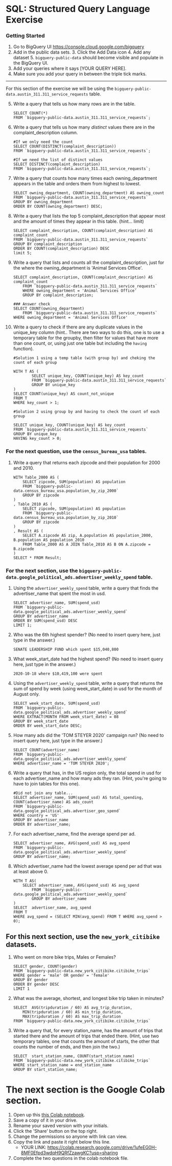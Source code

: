 
# SQL:  Structured Query Language  Exercise

### Getting Started
1. Go to BigQuery UI https://console.cloud.google.com/bigquery
2. Add in the public data sets. 
	3. Click the Add Data icon
	4. Add any dataset
	5. `bigquery-public-data` should become visible and populate in the BigQuery UI. 
3. Add your queries where it says [YOUR QUERY HERE].
4. Make sure you add your query in between the triple tick marks. 
---

For this section of the exercise we will be using the `bigquery-public-data.austin_311.311_service_requests`  table. 

5. Write a query that tells us how many rows are in the table. 
	```
	SELECT COUNT(*) 
	FROM `bigquery-public-data.austin_311.311_service_requests`; 
	```

7. Write a query that tells us how many _distinct_ values there are in the complaint_description column.
	``` 
	#If we only need the count
	SELECT COUNT(DISTINCT(complaint_description)) 
	FROM `bigquery-public-data.austin_311.311_service_requests`;

	#If we need the list of distinct values
	SELECT DISTINCT(complaint_description)
	FROM `bigquery-public-data.austin_311.311_service_requests`; 
	```
  
8. Write a query that counts how many times each owning_department appears in the table and orders them from highest to lowest. 
	``` 
	SELECT owning_department, COUNT(owning_department) AS owning_count
	FROM `bigquery-public-data.austin_311.311_service_requests`
	GROUP BY owning_department
	ORDER BY COUNT(owning_department) DESC;
	```

9. Write a query that lists the top 5 complaint_description that appear most and the amount of times they appear in this table. (hint... limit)
	```
	SELECT complaint_description, COUNT(complaint_description) AS complaint_count
	FROM `bigquery-public-data.austin_311.311_service_requests`
	GROUP BY complaint_description
	ORDER BY COUNT(complaint_description) DESC
	limit 5;
	  ```
10. Write a query that lists and counts all the complaint_description, just for the where the owning_department is 'Animal Services Office'.
	```
	SELECT complaint_description, COUNT(complaint_description) AS complaint_count
    	FROM `bigquery-public-data.austin_311.311_service_requests`
    	WHERE owning_department = 'Animal Services Office'
    	GROUP BY complaint_description;
		
	### Answer check
	SELECT COUNT(owning_department)
    	FROM `bigquery-public-data.austin_311.311_service_requests`
   	WHERE owning_department = 'Animal Services Office'
	```

11. Write a query to check if there are any duplicate values in the unique_key column (hint.. There are two ways to do this, one is to use a temporary table for the groupby, then filter for values that have more than one count, or, using just one table but including the  `having` function). 
	```
	#Solution 1 using a temp table (with group by) and cheking the count of each group
	
	WITH T AS (
    		SELECT unique_key, COUNT(unique_key) AS key_count
    		FROM `bigquery-public-data.austin_311.311_service_requests`
    		GROUP BY unique_key
	)
	SELECT COUNT(unique_key) AS count_not_unique 
	FROM T 
	WHERE key_count > 1;

	#Solution 2 using group by and having to check the count of each group
	
	SELECT unique_key, COUNT(unique_key) AS key_count
	FROM `bigquery-public-data.austin_311.311_service_requests`
	GROUP BY unique_key
	HAVING key_count > 0;
	```


### For the next question, use the `census_bureau_usa` tables.

1. Write a query that returns each zipcode and their population for 2000 and 2010. 
	```
	WITH Table_2000 AS (
		SELECT zipcode, SUM(population) AS population
		FROM `bigquery-public-data.census_bureau_usa.population_by_zip_2000` 
		GROUP BY zipcode
	)
	, Table_2010 AS (
		SELECT zipcode, SUM(population) AS population
		FROM `bigquery-public-data.census_bureau_usa.population_by_zip_2010`
		GROUP BY zipcode
	)
	, Result AS (
		SELECT A.zipcode AS zip, A.population AS population_2000, B.population AS population_2010
		FROM Table_2000 AS A JOIN Table_2010 AS B ON A.zipcode = B.zipcode
	)
	SELECT * FROM Result;
	```

### For the next section, use the  `bigquery-public-data.google_political_ads.advertiser_weekly_spend` table.
1. Using the `advertiser_weekly_spend` table, write a query that finds the advertiser_name that spent the most in usd. 
	```
	SELECT advertiser_name, SUM(spend_usd) 
	FROM `bigquery-public-data.google_political_ads.advertiser_weekly_spend` 
	GROUP BY advertiser_name
	ORDER BY SUM(spend_usd) DESC
	LIMIT 1;
	```
2. Who was the 6th highest spender? (No need to insert query here, just type in the answer.)
	```
	SENATE LEADERSHIP FUND which spent $15,040,800
	```

3. What week_start_date had the highest spend? (No need to insert query here, just type in the answer.)
	```
	2020-10-18 where $10,419,100 were spent
	```

4. Using the `advertiser_weekly_spend` table, write a query that returns the sum of spend by week (using week_start_date) in usd for the month of August only. 
	```
	SELECT week_start_date, SUM(spend_usd) 
	FROM `bigquery-public-data.google_political_ads.advertiser_weekly_spend` 
	WHERE EXTRACT(MONTH FROM week_start_date) = 08
	GROUP BY week_start_date
	ORDER BY week_start_date DESC;
	```
6.  How many ads did the 'TOM STEYER 2020' campaign run? (No need to insert query here, just type in the answer.)
	```
	SELECT COUNT(advertiser_name)
	FROM `bigquery-public-data.google_political_ads.advertiser_weekly_spend` 
	WHERE advertiser_name = 'TOM STEYER 2020';
	```
7. Write a query that has, in the US region only, the total spend in usd for each advertiser_name and how many ads they ran. (Hint, you're going to have to join tables for this one). 
	```
	#Did not join any table...
	SELECT advertiser_name, SUM(spend_usd) AS total_spending, COUNT(advertiser_name) AS ads_count
	FROM `bigquery-public-data.google_political_ads.advertiser_geo_spend` 
	WHERE country = 'US'
	GROUP BY advertiser_name 
	ORDER BY advertiser_name;
	```
8. For each advertiser_name, find the average spend per ad. 
	```
	SELECT advertiser_name, AVG(spend_usd) AS avg_spend
	FROM `bigquery-public-data.google_political_ads.advertiser_weekly_spend` 
	GROUP BY advertiser_name;
	```
10. Which advertiser_name had the lowest average spend per ad that was at least above 0. 
	``` 
	WITH T AS(
		SELECT advertiser_name, AVG(spend_usd) AS avg_spend
	    	FROM `bigquery-public-data.google_political_ads.advertiser_weekly_spend` 
	    	GROUP BY advertiser_name
	)
	SELECT  advertiser_name, avg_spend
	FROM T
	WHERE avg_spend = (SELECT MIN(avg_spend) FROM T WHERE avg_spend > 0);
	```
## For this next section, use the `new_york_citibike` datasets.

1. Who went on more bike trips, Males or Females?
	```
	SELECT gender, COUNT(gender)
	FROM `bigquery-public-data.new_york_citibike.citibike_trips` 
	WHERE gender = 'male' OR gender = 'female'
	GROUP BY gender
	ORDER BY gender DESC 
	LIMIT 1
	```
2. What was the average, shortest, and longest bike trip taken in minutes?
	```
	SELECT  AVG(tripduration / 60) AS avg_trip_duration, 
		MIN(tripduration / 60) AS min_trip_duration, 
		MAX(tripduration / 60) AS max_trip_duration
	FROM `bigquery-public-data.new_york_citibike.citibike_trips`
	```

3. Write a query that, for every station_name, has the amount of trips that started there and the amount of trips that ended there. (Hint, use two temporary tables, one that counts the amount of starts, the other that counts the number of ends, and then join the two.) 
	```
	SELECT  start_station_name, COUNT(start_station_name)
	FROM `bigquery-public-data.new_york_citibike.citibike_trips` 
	WHERE start_station_name = end_station_name
	GROUP BY start_station_name;
	```
# The next section is the Google Colab section.  
1. Open up this [this Colab notebook](https://colab.research.google.com/drive/1kHdTtuHTPEaMH32GotVum41YVdeyzQ74?usp=sharing).
2. Save a copy of it in your drive. 
3. Rename your saved version with your initials. 
4. Click the 'Share' button on the top right.  
5. Change the permissions so anyone with link can view. 
6. Copy the link and paste it right below this line. 
	* YOUR LINK:  https://colab.research.google.com/drive/1ufeEG0H-8MF0Efpd3wdqH9QRfZzawgKC?usp=sharing
9. Complete the two questions in the colab notebook file. 
